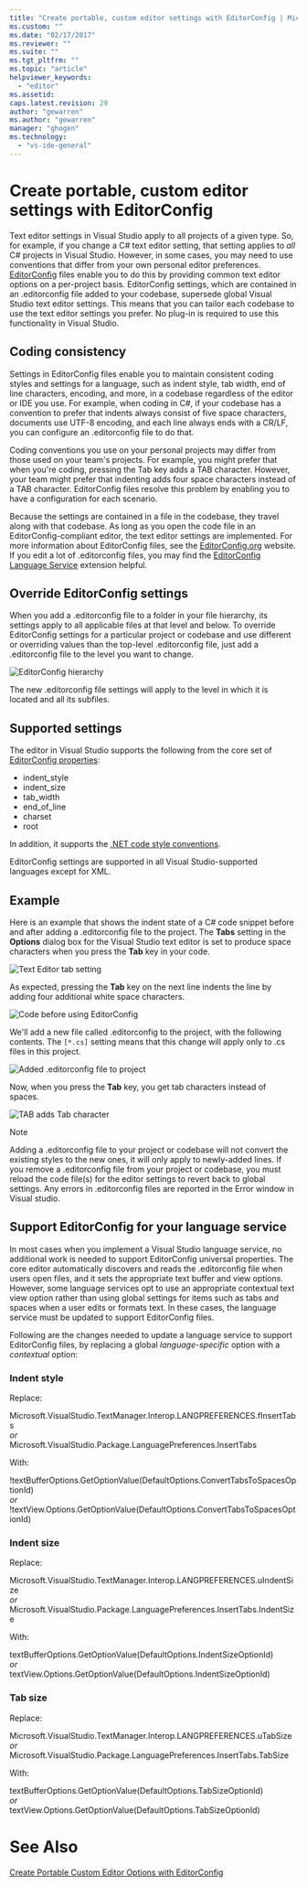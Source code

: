 ```yaml
---
title: "Create portable, custom editor settings with EditorConfig | Microsoft Docs"
ms.custom: ""
ms.date: "02/17/2017"
ms.reviewer: ""
ms.suite: ""
ms.tgt_pltfrm: ""
ms.topic: "article"
helpviewer_keywords: 
  - "editor"
ms.assetid: 
caps.latest.revision: 29
author: "gewarren"
ms.author: "gewarren"
manager: "ghogen"
ms.technology: 
  - "vs-ide-general"
---
```

# Create portable, custom editor settings with EditorConfig
Text editor settings in Visual Studio apply to all projects of a given type. So, for example, if you change a C# text editor setting, that setting applies to *all* C# projects in Visual Studio. However, in some cases, you may need to use conventions that differ from your own personal editor preferences. [EditorConfig](http://editorconfig.org/) files enable you to do this by providing common text editor options on a per-project basis. EditorConfig settings, which are contained in an .editorconfig file added to your codebase, supersede global Visual Studio text editor settings. This means that you can tailor each codebase to use the text editor settings you prefer. No plug-in is required to use this functionality in Visual Studio.

## Coding consistency
Settings in EditorConfig files enable you to maintain consistent coding styles and settings for a language, such as indent style, tab width, end of line characters, encoding, and more, in a codebase regardless of the editor or IDE you use. For example, when coding in C#, if your codebase has a convention to prefer that indents always consist of five space characters, documents use UTF-8 encoding, and each line always ends with a CR/LF, you can configure an .editorconfig file to do that.

Coding conventions you use on your personal projects may differ from those used on your team's projects. For example, you might prefer that when you're coding, pressing the Tab key adds a TAB character. However, your team might prefer that indenting adds four space characters instead of a TAB character. EditorConfig files resolve this problem by enabling you to have a configuration for each scenario.

Because the settings are contained in a file in the codebase, they travel along with that codebase. As long as you open the code file in an EditorConfig-compliant editor, the text editor settings are implemented. For more information about EditorConfig files, see the [EditorConfig.org](http://editorconfig.org/) website. If you edit a lot of .editorconfig files, you may find the [EditorConfig Language Service](https://marketplace.visualstudio.com/items?itemName=MadsKristensen.EditorConfig) extension helpful.

## Override EditorConfig settings
When you add a .editorconfig file to a folder in your file hierarchy, its settings apply to all applicable files at that level and below. To override EditorConfig settings for a particular project or codebase and use different or overriding values than the top-level .editorconfig file, just add a .editorconfig file to the level you want to change.

![EditorConfig hierarchy](../ide/media/vside_editorconfig_hierarchy.png)

The new .editorconfig file settings will apply to the level in which it is located and all its subfiles.

## Supported settings
The editor in Visual Studio supports the following from the core set of [EditorConfig properties](http://editorconfig.org/#supported-properties):  

- indent_style
- indent_size
- tab_width
- end_of_line
- charset
- root

In addition, it supports the [.NET code style conventions](../ide/editorconfig-code-style-settings-reference.md).  

EditorConfig settings are supported in all Visual Studio-supported languages except for XML.

## Example
Here is an example that shows the indent state of a C# code snippet before and after adding a .editorconfig file to the project. The **Tabs** setting in the **Options** dialog box for the Visual Studio text editor is set to produce space characters when you press the **Tab** key in your code.

![Text Editor tab setting](../ide/media/vside_editorconfig_tabsetting.png)

As expected, pressing the **Tab** key on the next line indents the line by adding four additional white space characters.

![Code before using EditorConfig](../ide/media/vside_editorconfig_before.png)

We'll add a new file called .editorconfig to the project, with the following contents. The `[*.cs]` setting means that this change will apply only to .cs files in this project.  

![Added .editorconfig file to project](../ide/media/vside_editorconfig_addconfig.png)

Now, when you press the **Tab** key, you get tab characters instead of spaces.

![TAB adds Tab character](../ide/media/vside_editorconfig_tab.png)

> [!NOTE]
>  Adding a .editorconfig file to your project or codebase will not convert the existing styles to the new ones, it will only apply to newly-added lines. If you remove a .editorconfig file from your project or codebase, you must reload the code file(s) for the editor settings to revert back to global settings. Any errors in .editorconfig files are reported in the Error window in Visual studio.

## Support EditorConfig for your language service

In most cases when you implement a Visual Studio language service, no additional work is needed to support EditorConfig universal properties. The core editor automatically discovers and reads the .editorconfig file when users open files, and it sets the appropriate text buffer and view options. However, some language services opt to use an appropriate contextual text view option rather than using global settings for items such as tabs and spaces when a user edits or formats text. In these cases, the language service must be updated to support EditorConfig files.

Following are the changes needed to update a language service to support EditorConfig files, by replacing a global _language-specific_ option with a _contextual_ option:  

### Indent style
Replace:  

Microsoft.VisualStudio.TextManager.Interop.LANGPREFERENCES.fInsertTabs  
_or_  
Microsoft.VisualStudio.Package.LanguagePreferences.InsertTabs  

With:  

!textBufferOptions.GetOptionValue(DefaultOptions.ConvertTabsToSpacesOptionId)  
_or_  
!textView.Options.GetOptionValue(DefaultOptions.ConvertTabsToSpacesOptionId)  

### Indent size
Replace:  

Microsoft.VisualStudio.TextManager.Interop.LANGPREFERENCES.uIndentSize  
_or_  
Microsoft.VisualStudio.Package.LanguagePreferences.InsertTabs.IndentSize  

With:  

textBufferOptions.GetOptionValue(DefaultOptions.IndentSizeOptionId)  
_or_  
textView.Options.GetOptionValue(DefaultOptions.IndentSizeOptionId)  

### Tab size
Replace:  

Microsoft.VisualStudio.TextManager.Interop.LANGPREFERENCES.uTabSize  
_or_  
Microsoft.VisualStudio.Package.LanguagePreferences.InsertTabs.TabSize  

With:  

textBufferOptions.GetOptionValue(DefaultOptions.TabSizeOptionId)  
_or_  
textView.Options.GetOptionValue(DefaultOptions.TabSizeOptionId)  

# See Also
[Create Portable Custom Editor Options with EditorConfig](create-portable-custom-editor-options.md)